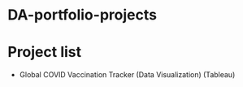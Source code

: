 # DA-portfolio-projects

# Project list
- Global COVID Vaccination Tracker (Data Visualization) (Tableau)
